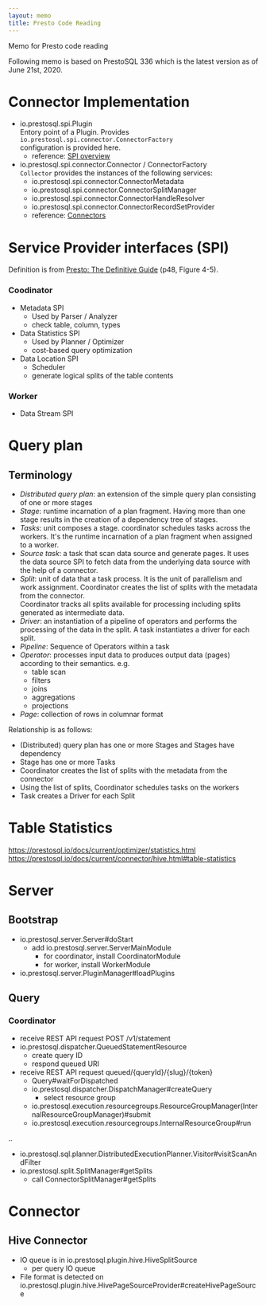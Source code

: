 ```yaml
---
layout: memo
title: Presto Code Reading
---
```


Memo for Presto code reading

Following memo is based on PrestoSQL 336 which is the latest version as of June 21st, 2020.

# Connector Implementation
- io.prestosql.spi.Plugin  
Entory point of a Plugin. Provides `io.prestosql.spi.connector.ConnectorFactory`  
configuration is provided here.  
  - reference: [SPI overview](https://prestosql.io/docs/current/develop/spi-overview.html)
- io.prestosql.spi.connector.Connector / ConnectorFactory  
`Collector` provides the instances of the following services:
  - io.prestosql.spi.connector.ConnectorMetadata
  - io.prestosql.spi.connector.ConnectorSplitManager
  - io.prestosql.spi.connector.ConnectorHandleResolver
  - io.prestosql.spi.connector.ConnectorRecordSetProvider
  - reference: [Connectors](https://prestosql.io/docs/current/develop/connectors.html)

# Service Provider interfaces (SPI)
Definition is from [Presto: The Definitive Guide](https://www.oreilly.com/library/view/presto-the-definitive/9781492044260/) (p48, Figure 4-5).

### Coodinator
- Metadata SPI
  - Used by Parser / Analyzer
  - check table, column, types
- Data Statistics SPI
  - Used by Planner / Optimizer
  - cost-based query optimization
- Data Location SPI
  - Scheduler
  - generate logical splits of the table contents

### Worker
- Data Stream SPI

# Query plan
## Terminology
- *Distributed query plan*: an extension of the simple query plan consisting of one or more stages
- *Stage*: runtime incarnation of a plan fragment. Having more than one stage results in the creation of a dependency tree of stages.
- *Tasks*: unit composes a stage. coordinator schedules tasks across the workers. It's the runtime incarnation of a plan fragment when assigned to a worker.
- *Source task*: a task that scan data source and generate pages. It uses the data source SPI to fetch data from the underlying data source with the help of a connector.
- *Split*: unit of data that a task process. It is the unit of parallelism and work assignment. Coordinator creates the list of splits with the metadata from the connector.  
Coordinator tracks all splits available for processing including splits generated as intermediate data.
- *Driver*: an instantiation of a pipeline of operators and performs the processing of the data in the split. A task instantiates a driver for each split.
- *Pipeline*: Sequence of Operators within a task
- *Operator*: processes input data to produces output data (pages) according to their semantics. e.g.
  - table scan
  - filters
  - joins
  - aggregations
  - projections
- *Page*: collection of rows in columnar format

Relationship is as follows:
- (Distributed) query plan has one or more Stages and Stages have dependency
- Stage has one or more Tasks
- Coordinator creates the list of splits with the metadata from the connector
- Using the list of splits, Coordinator schedules tasks on the workers
- Task creates a Driver for each Split

# Table Statistics
https://prestosql.io/docs/current/optimizer/statistics.html
https://prestosql.io/docs/current/connector/hive.html#table-statistics

# Server
## Bootstrap
- io.prestosql.server.Server#doStart
  - add io.prestosql.server.ServerMainModule
    - for coordinator, install CoordinatorModule
    - for worker, install WorkerModule
- io.prestosql.server.PluginManager#loadPlugins

## Query
### Coordinator
- receive REST API request POST /v1/statement
- io.prestosql.dispatcher.QueuedStatementResource
  - create query ID
  - respond queued URI
- receive REST API request queued/{queryId}/{slug}/{token}
  - Query#waitForDispatched
  - io.prestosql.dispatcher.DispatchManager#createQuery
    - select resource group
  - io.prestosql.execution.resourcegroups.ResourceGroupManager(InternalResourceGroupManager)#submit
  - io.prestosql.execution.resourcegroups.InternalResourceGroup#run

..

- io.prestosql.sql.planner.DistributedExecutionPlanner.Visitor#visitScanAndFilter
- io.prestosql.split.SplitManager#getSplits
  - call ConnectorSplitManager#getSplits

# Connector
## Hive Connector
- IO queue is in io.prestosql.plugin.hive.HiveSplitSource
  - per query IO queue
- File format is detected on io.prestosql.plugin.hive.HivePageSourceProvider#createHivePageSource
